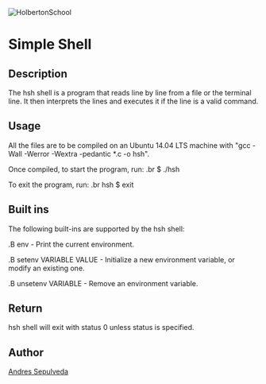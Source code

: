 ![HolbertonSchool](https://www.holbertonschool.com/holberton-logo.png)

# Simple Shell

## Description

The hsh shell is a program that reads line by line from a file or the terminal line. It then interprets the lines and executes it if the line is a valid command.

## Usage

All the files are to be compiled on an Ubuntu 14.04 LTS machine with "gcc -Wall -Werror -Wextra -pedantic *.c -o hsh".

Once compiled, to start the program, run:
.br
$ ./hsh

To exit the program, run:
.br
hsh $ exit

## Built ins

The following built-ins are supported by the hsh shell:

.B env -
Print the current environment.

.B setenv VARIABLE VALUE -
Initialize a new environment variable, or modify an existing one.

.B unsetenv VARIABLE -
Remove an environment variable.

## Return

hsh shell will exit with status 0 unless status is specified.


## Author

[Andres Sepulveda](https://github.com/andi-s0106)
